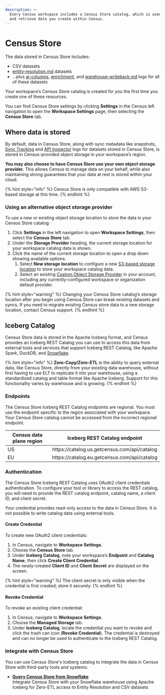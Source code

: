 ```yaml
---
description: >-
  Every Census workspace includes a Census Store catalog, which is used to store
  and retrieve data you create within Census.
---
```


# Census Store

The data stored in Census Store includes:

* CSV datasets
* [entity-resolution.md](../../../datasets/entity-resolution.md "mention") datasets
* ...plus [ai-columns](../../../datasets/smart-columns/ai-columns/ "mention"), [enrichment](../../../datasets/smart-columns/enrichment/ "mention"), and [warehouse-writeback.md](../../../syncs/sync-monitoring/warehouse-writeback.md "mention") logs for all of these datasets

Your workspace’s Census Store catalog is created for you the first time you create one of these resources.

You can find Census Store settings by clicking **Settings** in the Census left navigation to open the **Workspace Settings** page, then selecting the **Census Store** tab.

## Where data is stored

By default, data in Census Store, along with sync metadata like snapshots, [Sync Tracking](https://docs.getcensus.com/basics/sync-monitoring/sync-tracking) and [API Inspector](https://docs.getcensus.com/basics/sync-monitoring/api-inspector) logs for datasets stored in Census Store, is stored in Census-provided object storage in your workspace’s region.&#x20;

**You may also choose to have Census Store use your own object storage provider.** This allows Census to manage data on your behalf, while also maintaining strong guarantees that your data at rest is stored within your cloud.

{% hint style="info" %}
Census Store is only compatible with AWS S3-based storage at this time.
{% endhint %}

### Using an alternative object storage provider

To use a new or existing object storage location to store the data in your Census Store catalog:

1. Click **Settings** in the left navigation to open **Workspace Settings**, then select the **Census Store** tab.
2. Under the **Storage Provider** heading, the current storage location for your workspace catalog data is shown.
3. Click the name of the current storage location to open a drop down showing available options.
   1. Select **New storage location** to configure a new [S3-based storage location](../bring-your-own-bucket/bring-your-own-s3-bucket.md) to store your workspace catalog data.
   2. Select an existing [Custom Object Storage Provider](https://docs.getcensus.com/misc/security-and-privacy/bring-your-own-blob-storage) in your account, including any currently-configured workspace or organization default provider.

{% hint style="warning" %}
Changing your Census Store catalog’s storage location after you begin using Census Store can break existing datasets and syncs. If you need to migrate existing Census store data to a new storage location, contact Census support.
{% endhint %}

## Iceberg Catalog

Census Store data is stored in the Apache Iceberg format, and Census provides an Iceberg REST Catalog you can use to access this data from external tools and services that support Iceberg REST Catalog, like Apache Spark, DuckDB, and [Snowflake](query-census-store-from-snowflake.md).

{% hint style="info" %}
**Zero-Copy/Zero-ETL** is the ability to query external data, like Census Store, directly from your existing data warehouse, without first having to use ELT to replicate it into your warehouse, using a standardized catalog and table format like Apache Iceberg. Support for this functionality varies by warehouse and is growing.
{% endhint %}

### Endpoints

The Census Store Iceberg REST Catalog endpoints are regional. You must use the endpoint specific to the region associated with your workspace. Your Census Store catalog cannot be accessed from the incorrect regional endpoint.

<table><thead><tr><th width="220">Census data plane region</th><th>Iceberg REST Catalog endpoint</th></tr></thead><tbody><tr><td>US</td><td>https://catalog.us.getcensus.com/api/catalog</td></tr><tr><td>EU</td><td>https://catalog.eu.getcensus.com/api/catalog</td></tr></tbody></table>

### Authentication

The Census Store Iceberg REST Catalog uses OAuth2 client credentials authentication. To configure your tool or library to access the REST catalog, you will need to provide the REST catalog endpoint, catalog name, a client ID, and client secret.

Your credential provides read-only access to the data in Census Store. It is not possible to write catalog data using external tools.

#### Create Credential

To create new OAuth2 client credentials:

1. In Census, navigate to **Workspace Settings**.
2. Choose the **Census Store** tab.
3. Under **Iceberg Catalog**, note your workspace’s **Endpoint** and **Catalog Name**, then click **Create Client Credential**.
4. The newly-created **Client ID** and **Client Secret** are displayed on the screen.

{% hint style="warning" %}
The client secret is only visible when the credential is first created; store it securely.
{% endhint %}

#### Revoke Credential

To revoke an existing client credential:

1. In Census, navigate to **Workspace Settings**.
2. Choose the **Managed Storage** tab.
3. Under **Iceberg Catalog**, locate the credential you want to revoke and click the trash can icon (**Revoke Credential**). The credential is destroyed and can no longer be used to authenticate to the Iceberg REST Catalog.

### Integrate with Census Store

You can use Census Store's Iceberg catalog to integrate the data in Census Store with third-party tools and systems:

* [**Query Census Store from Snowflake**](query-census-store-from-snowflake.md)\
  Integrate Census Store with your Snowflake warehouse using Apache Iceberg for Zero-ETL access to Entity Resolution and CSV datasets

